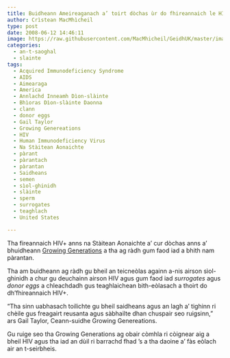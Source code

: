 ```yaml
---
title: Buidheann Ameireaganach a’ toirt dòchas ùr do fhireannaich le HIV
author: Crìstean MacMhìcheil
type: post
date: 2008-06-12 14:46:11
image: https://raw.githubusercontent.com/MacMhicheil/GeidhUK/master/images/2008-06-12-buidheann-ameireaganach-a-toirt-dochas-ur-do-fireannaich-le-hiv.jpg
categories:
  - an-t-saoghal
  - slainte
tags:
  - Acquired Immunodeficiency Syndrome
  - AIDS
  - Aimearaga
  - America
  - Annlachd Inneamh Dìon-slàinte
  - Bhìoras Dìon-slàinte Daonna
  - clann
  - donor eggs
  - Gail Taylor
  - Growing Genereations
  - HIV
  - Human Immunodeficiency Virus
  - Na Stàitean Aonaichte
  - pàrant
  - pàrantach
  - pàrantan
  - Saidheans
  - semen
  - sìol-ghinidh
  - slàinte
  - sperm
  - surrogates
  - teaghlach
  - United States

---
```

Tha fireannaich HIV+ anns na Stàitean Aonaichte a&#8217; cur dòchas anns a&#8217; bhuidheann [Growing Generations][1] a tha ag ràdh gum faod iad a bhith nam pàrantan.

<!--more-->

Tha am buidheann ag ràdh gu bheil an teicneòlas againn a-nis airson sìol-ghinidh a chur gu deuchainn airson HIV agus gum faod iad _surrogates_ agus _donor eggs_ a chleachdadh gus teaghlaichean bith-eòlasach a thoirt do dh&#8217;fhireannaich HIV+.

&#8220;Tha sinn uabhasach toilichte gu bheil saidheans agus an lagh a&#8217; tighinn ri chèile gus freagairt reusanta agus sàbhailte dhan chuspair seo ruigsinn,&#8221; ars Gail Taylor, Ceann-suidhe Growing Genereations.

Gu ruige seo tha Growing Generations ag obair còmhla ri còignear aig a bheil HIV agus tha iad an dùil ri barrachd fhad &#8217;s a tha daoine a&#8217; fàs eòlach air an t-seirbheis.

 [1]: http://www.growinggenerations.com/ "Làrach-lìn aig Growing Generations"
